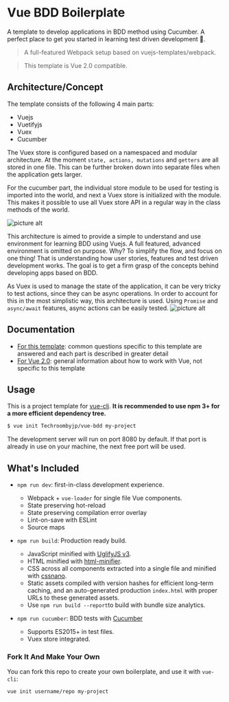 # Vue BDD Boilerplate

A template to develop applications in BDD method using Cucumber. A perfect place to get you started in learning test driven development :rocket:.


> A full-featured Webpack setup based on vuejs-templates/webpack.

> This template is Vue 2.0 compatible.

## Architecture/Concept
The template consists of the following 4 main parts:
* Vuejs
* Vuetifyjs
* Vuex
* Cucumber

The Vuex store is configured based on a namespaced and modular architecture. At the moment `state, actions, mutations` and `getters` are all stored in one file. This can be further broken down into separate files when the application gets larger.

For the cucumber part, the individual store module to be used for testing is imported into the world, and next a Vuex store is initialized with the module. This makes it possible to use all Vuex store API in a regular way in the class methods of the world. 

![picture alt](https://lh4.googleusercontent.com/ZZMR-MNXHHwkU7n9GH376yUcESZ3DnfzoAsrcAMuwoKEkiWAKf5m0yE_gwYHEaOFap20RGivrw6dXvFyTonW=w1922-h951-rw "Using Vuex in world.js")

This architecture is aimed to provide a simple to understand and use environment for learning BDD using Vuejs. A full featured, advanced environment is omitted on purpose. Why? To simplify the flow, and focus on one thing! That is understanding how user stories, features and test driven development works. The goal is to get a firm grasp of the concepts behind developing apps based on BDD.

As Vuex is used to manage the state of the application, it can be very tricky to test actions, since they can be async operations. In order to account for this in the most simplistic way, this architecture is used. Using `Promise` and `async/await` features, async actions can be easily tested. 
![picture alt](https://lh5.googleusercontent.com/EbGiznjueIz3D7lGHeOsDOZ2p6YG3jzzNgFlqVvnJuLSCCoGuHNmoltx-3UNGfy3ePDih_M4Nadi9buYNX28=w1922-h951-rw "Async testing methodology")

## Documentation

- [For this template](http://vuejs-templates.github.io/webpack): common questions specific to this template are answered and each part is described in greater detail
- [For Vue 2.0](http://vuejs.org/guide/): general information about how to work with Vue, not specific to this template

## Usage

This is a project template for [vue-cli](https://github.com/vuejs/vue-cli). **It is recommended to use npm 3+ for a more efficient dependency tree.**

``` bash
$ vue init Techroombyjp/vue-bdd my-project
```

The development server will run on port 8080 by default. If that port is already in use on your machine, the next free port will be used.

## What's Included

- `npm run dev`: first-in-class development experience.
  - Webpack + `vue-loader` for single file Vue components.
  - State preserving hot-reload
  - State preserving compilation error overlay
  - Lint-on-save with ESLint
  - Source maps

- `npm run build`: Production ready build.
  - JavaScript minified with [UglifyJS v3](https://github.com/mishoo/UglifyJS2/tree/harmony).
  - HTML minified with [html-minifier](https://github.com/kangax/html-minifier).
  - CSS across all components extracted into a single file and minified with [cssnano](https://github.com/ben-eb/cssnano).
  - Static assets compiled with version hashes for efficient long-term caching, and an auto-generated production `index.html` with proper URLs to these generated assets.
  - Use `npm run build --report`to build with bundle size analytics.

- `npm run cucumber`: BDD tests with [Cucumber](https://github.com/cucumber/cucumber-js)
  - Supports ES2015+ in test files.
  - Vuex store integrated.


### Fork It And Make Your Own

You can fork this repo to create your own boilerplate, and use it with `vue-cli`:

``` bash
vue init username/repo my-project
```
